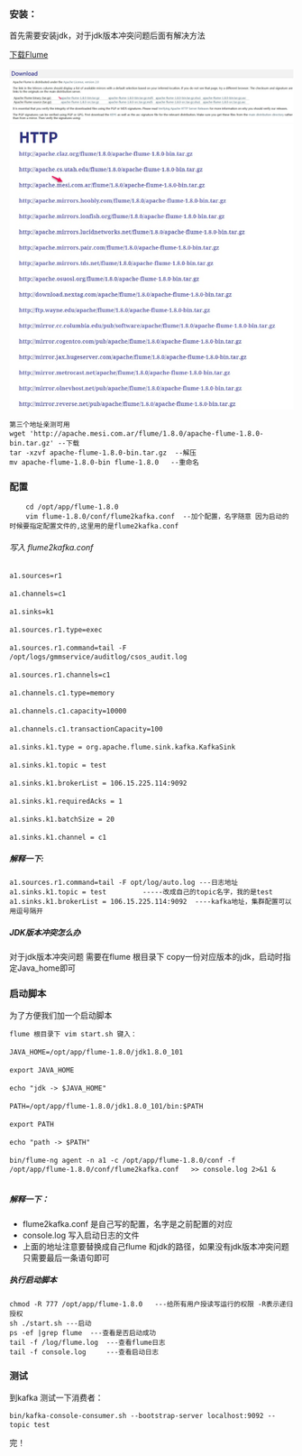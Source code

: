 ### 安装：
首先需要安装jdk，对于jdk版本冲突问题后面有解决方法

[下载Flume](http://flume.apache.org/download.html)  
&emsp;
![下载页](source\images\download.html.jpg)   
![下载地址](source\images\apache-flume-1.8.0-bin.tar.gz.jpg)

``` linux
第三个地址亲测可用
wget 'http://apache.mesi.com.ar/flume/1.8.0/apache-flume-1.8.0-bin.tar.gz' --下载
tar -xzvf apache-flume-1.8.0-bin.tar.gz  --解压
mv apache-flume-1.8.0-bin flume-1.8.0   --重命名
```

### 配置

```Linux
    cd /opt/app/flume-1.8.0
    vim flume-1.8.0/conf/flume2kafka.conf  --加个配置，名字随意 因为启动的时候要指定配置文件的,这里用的是flume2kafka.conf

```

###### 写入 flume2kafka.conf
```
a1.sources=r1

a1.channels=c1

a1.sinks=k1

a1.sources.r1.type=exec

a1.sources.r1.command=tail -F /opt/logs/gmmservice/auditlog/csos_audit.log

a1.sources.r1.channels=c1

a1.channels.c1.type=memory

a1.channels.c1.capacity=10000

a1.channels.c1.transactionCapacity=100

a1.sinks.k1.type = org.apache.flume.sink.kafka.KafkaSink

a1.sinks.k1.topic = test

a1.sinks.k1.brokerList = 106.15.225.114:9092

a1.sinks.k1.requiredAcks = 1

a1.sinks.k1.batchSize = 20

a1.sinks.k1.channel = c1
```
##### 解释一下:
```
a1.sources.r1.command=tail -F opt/log/auto.log ---日志地址
a1.sinks.k1.topic = test         -----改成自己的topic名字，我的是test
a1.sinks.k1.brokerList = 106.15.225.114:9092  ----kafka地址，集群配置可以用逗号隔开
```

##### JDK版本冲突怎么办
对于jdk版本冲突问题 需要在flume 根目录下 copy一份对应版本的jdk，启动时指定Java_home即可  

### 启动脚本
为了方便我们加一个启动脚本
```
flume 根目录下 vim start.sh 键入：

JAVA_HOME=/opt/app/flume-1.8.0/jdk1.8.0_101

export JAVA_HOME

echo "jdk -> $JAVA_HOME"

PATH=/opt/app/flume-1.8.0/jdk1.8.0_101/bin:$PATH

export PATH

echo "path -> $PATH"

bin/flume-ng agent -n a1 -c /opt/app/flume-1.8.0/conf -f /opt/app/flume-1.8.0/conf/flume2kafka.conf   >> console.log 2>&1 &


```
##### 解释一下：  
* flume2kafka.conf 是自己写的配置，名字是之前配置的对应   
* console.log 写入启动日志的文件  
* 上面的地址注意要替换成自己flume 和jdk的路径，如果没有jdk版本冲突问题        只需要最后一条语句即可  

##### 执行启动脚本

```
chmod -R 777 /opt/app/flume-1.8.0   ---给所有用户授读写运行的权限 -R表示递归授权
sh ./start.sh ---启动
ps -ef |grep flume  ---查看是否启动成功
tail -f /log/flume.log  ---查看flume日志
tail -f console.log     ---查看启动日志

```

### 测试
到kafka 测试一下消费者：  

```
bin/kafka-console-consumer.sh --bootstrap-server localhost:9092 --topic test
```

完！
